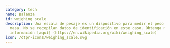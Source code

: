 ```yaml
---
category: tech
name: Balanza
id: weighing_scale
description: Una escala de pesaje es un dispositivo para medir el peso o la
  masa. No se recopilan datos de identificación en este caso. Obtenga más
  información [aquí] (https://en.wikipedia.org/wiki/weighing_scale)
icon: /dtpr-icons/weighing_scale.svg
---
```

